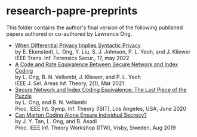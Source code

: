 # research-papre-preprints

This folder contains the author's final version of the following published papers authored or co-authored by Lawrence Ong.

- [When Differential Privacy Implies Syntactic Privacy](https://github.com/lolc/research-papre-preprints/blob/main/When%20Differential%20Privacy%20Implies%20Syntactic%20Privacy.pdf)  
  by E. Ekenstedt, L. Ong, Y. Liu, S. J. Johnson, P. L. Yeoh, and J. Kliewer  
  IEEE Trans. Inf. Forensics Secur., 17, may 2022
- [A Code and Rate Equivalence Between Secure Network and Index Coding](https://github.com/lolc/research-papre-preprints/blob/main/A%20Code%20and%20Rate%20Equivalence%20betweenSecure%20Network%20and%20Index%20Coding.pdf)  
  by L. Ong, B. N. Vellambi, J. Kliewer, and P. L. Yeoh  
  IEEE J. Sel. Areas Inf. Theory, 2(1), Mar 2021
- [Secure Network and Index Coding Equivalence: The Last Piece of the Puzzle](https://github.com/lolc/research-papre-preprints/blob/main/Secure%20Network%20and%20Index%20Coding%20Equivalence%20The%20Last%20Piece%20of%20the%20Puzzle.pdf)  
  by L. Ong, and B. N. Vellambi  
  Proc. IEEE Int. Symp. Inf. Theory (ISIT), Los Angeles, USA, June 2020
- [Can Marton Coding Alone Ensure Individual Secrecy?](https://github.com/lolc/research-papre-preprints/blob/main/Can%20Marton%20Coding%20Alone%20Ensure%20Individual%20Secrecy.pdf)  
  by J. Y. Tan, L. Ong, and B. Asadi  
  Proc. IEEE Inf. Theory Workshop (ITW), Visby, Sweden, Aug 2019
